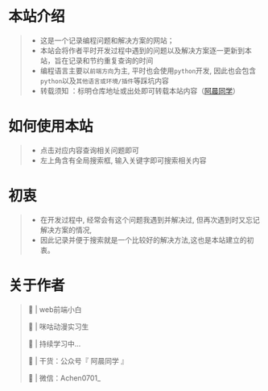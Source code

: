# 本站介绍
> - 这是一个记录编程问题和解决方案的网站；
> - 本站会将作者平时开发过程中遇到的问题以及解决方案逐一更新到本站，旨在记录和节约重复查询的时间
> - 编程语言主要以`前端方向`为主, 平时也会使用`python`开发, 因此也会包含`python`以及`其他语言或环境/插件`等踩坑内容
> - 转载须知 ：标明仓库地址或出处即可转载本站内容（[阿晨同学](https://github.com/achen-11)）

# 如何使用本站
> - 点击对应内容查询相关问题即可
> - 左上角含有全局搜索框, 输入关键字即可搜索相关内容

# 初衷
> - 在开发过程中, 经常会有这个问题我遇到并解决过, 但再次遇到时又忘记解决方案的情况,
> - 因此记录并便于搜索就是一个比较好的解决方法,这也是本站建立的初衷。

# 关于作者
> 🔧 | web前端小白
> 
> 🐌 | 咪咕动漫实习生
> 
> 🚀 | 持续学习中...
> 
> 🧔 | 干货：公众号『 阿晨同学 』
> 
> 🚩 | 微信：Achen0701_